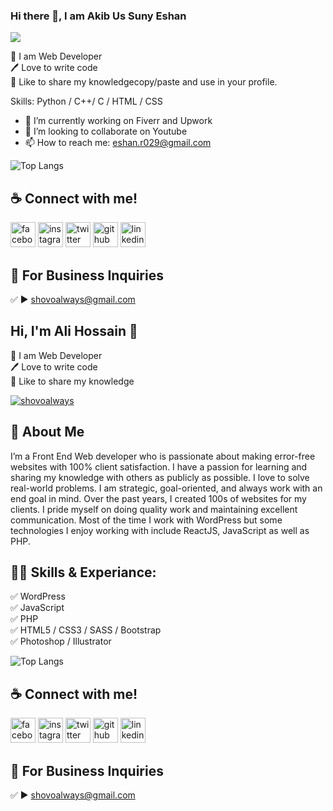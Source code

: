 ### Hi there 👋, I am Akib Us Suny Eshan
![](https://media.licdn.com/dms/image/D5616AQH-7fMOADLNdA/profile-displaybackgroundimage-shrink_350_1400/0/1688328144576?e=1704326400&v=beta&t=B5cCScf-brGOjRzJ8uKO32b65g-faCGtVQPiPq7_OLQ)

👑 I am Web Developer <br>
🖊️ Love to write code <br>
🎤 Like to share my knowledgecopy/paste and use in your profile.

Skills: Python / C++/ C / HTML / CSS

- 🔭 I’m currently working on Fiverr and Upwork 
- 👯 I’m looking to collaborate on Youtube 
- 📫 How to reach me: eshan.r029@gmail.com 


![Top Langs](https://github-readme-stats.vercel.app/api/top-langs/?username=shovoalways&layout=compact)


## ☕ Connect with me!
[<img src='https://camo.githubusercontent.com/2d1ffa69dd491ebeca01b2098cf8233dd09950ff5895abccd5b455ca442abc59/68747470733a2f2f696d672e736869656c64732e696f2f62616467652f46616365626f6f6b2d3138373746323f7374796c653d666f722d7468652d6261646765266c6f676f3d66616365626f6f6b266c6f676f436f6c6f723d7768697465' alt='facebook' height='40'>]((https://www.facebook.com/auseofficial/))  [<img src='https://camo.githubusercontent.com/b3d4671768bd0f9b6c8f410a25a96e0c5a4d135208d8910461e986f97e7985ab/68747470733a2f2f696d672e736869656c64732e696f2f62616467652f496e7374616772616d2d4534343035463f7374796c653d666f722d7468652d6261646765266c6f676f3d696e7374616772616d266c6f676f436f6c6f723d7768697465' alt='instagram' height='40'>](https://www.instagram.com/auseofficial/)  [<img src='https://camo.githubusercontent.com/5d03c86f6a75f7cbe80d135d9162fbf6dc46a31253cf30a8e9bb8279b4d574d3/68747470733a2f2f696d672e736869656c64732e696f2f62616467652f547769747465722d3144413146323f7374796c653d666f722d7468652d6261646765266c6f676f3d74776974746572266c6f676f436f6c6f723d7768697465' alt='twitter' height='40'>](https://twitter.com/auseofficial)  [<img src='https://camo.githubusercontent.com/bd2bd127c104ba5c98bb12c70801b075aee1f040009089510f69554300e7ff41/68747470733a2f2f696d672e736869656c64732e696f2f62616467652f4769742d4630353033323f7374796c653d666f722d7468652d6261646765266c6f676f3d676974266c6f676f436f6c6f723d7768697465' alt='github' height='40'>](https://github.com/shovoalways)  [<img src='https://camo.githubusercontent.com/a80d00f23720d0bc9f55481cfcd77ab79e141606829cf16ec43f8cacc7741e46/68747470733a2f2f696d672e736869656c64732e696f2f62616467652f4c696e6b6564496e2d3030373742353f7374796c653d666f722d7468652d6261646765266c6f676f3d6c696e6b6564696e266c6f676f436f6c6f723d7768697465' alt='linkedin' height='40'>](https://www.linkedin.com/in/auseofficial/)  



## 📧 For Business Inquiries 
✅  ► shovoalways@gmail.com
  


## Hi, I'm Ali Hossain 👋

<p>
👑 I am Web Developer <br> 
🖊️ Love to write code <br> 
🎤 Like to share my knowledge </p> 


<p align="left"> <a href="https://twitter.com/shovoalways" target="blank"><img src="https://img.shields.io/twitter/follow/shovoalways?logo=twitter&style=for-the-badge" alt="shovoalways" /></a> </p>

## 🚀 About Me
I’m a Front End Web developer who is passionate about making error-free websites with 100% client satisfaction. I have a passion for learning and sharing my knowledge with others as publicly as possible. I love to solve real-world problems. I am strategic, goal-oriented, and always work with an end goal in mind. Over the past years, I created 100s of websites for my clients. I pride myself on doing quality work and maintaining excellent communication. Most of the time I work with WordPress but some technologies I enjoy working with include ReactJS, JavaScript as well as PHP. 

## 👨‍💻 Skills & Experiance: 
✅ WordPress <br> 
✅ JavaScript <br>
✅ PHP <br>
✅ HTML5 / CSS3 / SASS / Bootstrap <br>
✅ Photoshop / Illustrator <br>

![Top Langs](https://github-readme-stats.vercel.app/api/top-langs/?username=shovoalways&layout=compact)


## ☕ Connect with me!
[<img src='https://camo.githubusercontent.com/2d1ffa69dd491ebeca01b2098cf8233dd09950ff5895abccd5b455ca442abc59/68747470733a2f2f696d672e736869656c64732e696f2f62616467652f46616365626f6f6b2d3138373746323f7374796c653d666f722d7468652d6261646765266c6f676f3d66616365626f6f6b266c6f676f436f6c6f723d7768697465' alt='facebook' height='40'>](https://www.facebook.com/auseofficial)  [<img src='https://camo.githubusercontent.com/b3d4671768bd0f9b6c8f410a25a96e0c5a4d135208d8910461e986f97e7985ab/68747470733a2f2f696d672e736869656c64732e696f2f62616467652f496e7374616772616d2d4534343035463f7374796c653d666f722d7468652d6261646765266c6f676f3d696e7374616772616d266c6f676f436f6c6f723d7768697465' alt='instagram' height='40'>](https://www.instagram.com/shovoalways/)  [<img src='https://camo.githubusercontent.com/5d03c86f6a75f7cbe80d135d9162fbf6dc46a31253cf30a8e9bb8279b4d574d3/68747470733a2f2f696d672e736869656c64732e696f2f62616467652f547769747465722d3144413146323f7374796c653d666f722d7468652d6261646765266c6f676f3d74776974746572266c6f676f436f6c6f723d7768697465' alt='twitter' height='40'>](https://twitter.com/shovoalways)  [<img src='https://camo.githubusercontent.com/bd2bd127c104ba5c98bb12c70801b075aee1f040009089510f69554300e7ff41/68747470733a2f2f696d672e736869656c64732e696f2f62616467652f4769742d4630353033323f7374796c653d666f722d7468652d6261646765266c6f676f3d676974266c6f676f436f6c6f723d7768697465' alt='github' height='40'>](https://github.com/auseofficial)  [<img src='https://camo.githubusercontent.com/a80d00f23720d0bc9f55481cfcd77ab79e141606829cf16ec43f8cacc7741e46/68747470733a2f2f696d672e736869656c64732e696f2f62616467652f4c696e6b6564496e2d3030373742353f7374796c653d666f722d7468652d6261646765266c6f676f3d6c696e6b6564696e266c6f676f436f6c6f723d7768697465' alt='linkedin' height='40'>](https://www.linkedin.com/in/auseofficial/)  



## 📧 For Business Inquiries 
✅  ► shovoalways@gmail.com
